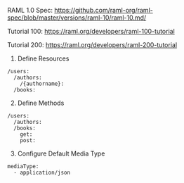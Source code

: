 RAML 1.0 Spec: https://github.com/raml-org/raml-spec/blob/master/versions/raml-10/raml-10.md/

Tutorial 100: https://raml.org/developers/raml-100-tutorial

Tutorial 200: https://raml.org/developers/raml-200-tutorial

1. Define Resources

```
/users:
  /authors:
    /{authorname}:
  /books:
```

2. Define Methods

```
/users:
  /authors:
  /books:
    get:
    post:
```

3. Configure Default Media Type

```
mediaType: 
  - application/json
```


